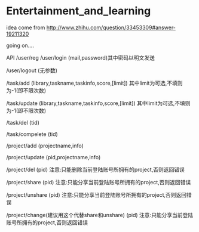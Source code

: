 # Entertainment_and_learning

idea come from http://www.zhihu.com/question/33453309#answer-19211320

going on....

API
/user/reg /user/login
(mail,password)其中密码以明文发送

/user/logout
(无参数)

/task/add
(library,taskname,taskinfo,score,[limit])
其中limit为可选,不填则为-1(即不限次数)

/task/update
(library,taskname,taskinfo,score,[limit])
其中limit为可选,不填则为-1(即不限次数)

/task/del
(tid)

/task/compelete
(tid)

/project/add
(projectname,info)

/project/update
(pid,projectname,info)

/project/del
(pid)
注意:只能删除当前登陆账号所拥有的project,否则返回错误

/project/share
(pid)
注意:只能分享当前登陆账号所拥有的project,否则返回错误

/project/unshare
(pid)
注意:只能分享当前登陆账号所拥有的project,否则返回错误

/project/change(建议用这个代替share和unshare)
(pid)
注意:只能分享当前登陆账号所拥有的project,否则返回错误

